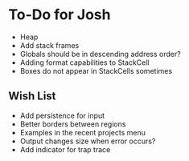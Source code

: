 #  To-Do for Josh

* Heap
* Add stack frames
* Globals should be in descending address order?
* Adding format capabilities to StackCell
* Boxes do not appear in StackCells sometimes


## Wish List
* Add persistence for input
* Better borders between regions
* Examples in the recent projects menu
* Output changes size when error occurs?
* Add indicator for trap trace

